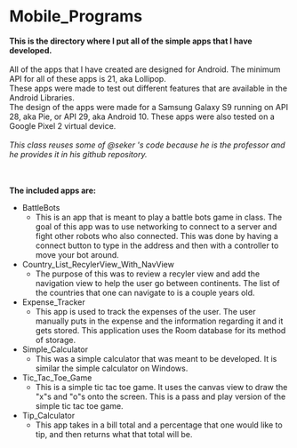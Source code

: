 # Mobile_Programs

**This is the directory where I put all of the simple apps that I have developed.** <br><br>
All of the apps that I have created are designed for Android. The minimum API for all of these apps is 21, aka Lollipop. <br>
These apps were made to test out different features that are available in the Android Libraries. <br>
The design of the apps were made for a Samsung Galaxy S9 running on API 28, aka Pie, or API 29, aka Android 10. These apps were also tested on a Google Pixel 2 virtual device.<br><br>
_This class reuses some of @seker 's code because he is the professor and he provides it in his github repository._

<br><br>
**The included apps are:**
- BattleBots
  - This is an app that is meant to play a battle bots game in class. The goal of this app was to use networking to connect to a server and fight other robots who also connected. This was done by having a connect button to type in the address and then with a controller to move your bot around.
- Country_List_RecylerView_With_NavView
  - The purpose of this was to review a recyler view and add the navigation view to help the user go between continents. The list of the countries that one can navigate to is a couple years old. 
- Expense_Tracker
  - This app is used to track the expenses of the user. The user manually puts in the expense and the information regarding it and it gets stored. This application uses the Room database for its method of storage.
- Simple_Calculator
  - This was a simple calculator that was meant to be developed. It is similar the simple calculator on Windows.
- Tic_Tac_Toe_Game
  - This is a simple tic tac toe game. It uses the canvas view to draw the "x"s and "o"s onto the screen. This is a pass and play version of the simple tic tac toe game. 
- Tip_Calculator
  - This app takes in a bill total and a percentage that one would like to tip, and then returns what that total will be.
